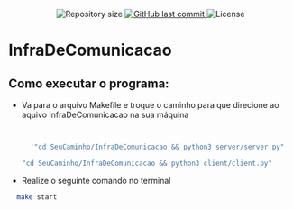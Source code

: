 <p align="center">

  <img alt="Repository size" src="https://img.shields.io/github/repo-size/DiogoHMC/InfraDeComunicacao">

  <a href="https://github.com/DiogoHMC/InfraDeComunicacao/commits/main/">
    <img alt="GitHub last commit" src="https://img.shields.io/github/last-commit/DiogoHMC/InfraDeComunicacao">
  </a>

   <img alt="License" src="https://img.shields.io/badge/license-MIT-brightgreen">

</p>

# InfraDeComunicacao

## Como executar o programa:

- Va para o arquivo Makefile e troque o caminho para que direcione ao aquivo InfraDeComunicacao na sua máquina

  ```bash

  
	'"cd SeuCaminho/InfraDeComunicacao && python3 server/server.py"

  "cd SeuCaminho/InfraDeComunicacao && python3 client/client.py"

  ```

- Realize o seguinte comando no terminal

```bash
  make start
```


